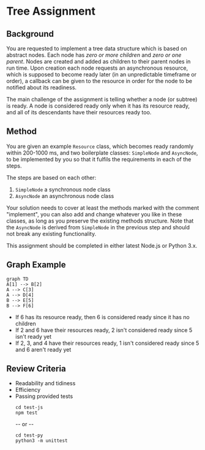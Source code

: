 # Tree Assignment

## Background

You are requested to implement a tree data structure which is based on abstract nodes. Each node has *zero or more children* and *zero or one parent*. Nodes are created and added as children to their parent nodes in run time. Upon creation each node requests an asynchronous resource, which is supposed to become ready later (in an unpredictable timeframe or order), a callback can be given to the resource in order for the node to be notified about its readiness.

The main challenge of the assignment is telling whether a node (or subtree) is ready. A node is considered ready only when it has its resource ready, and all of its descendants have their resources ready too.

## Method

You are given an example `Resource` class, which becomes ready randomly within 200-1000 ms, and two boilerplate classes: `SimpleNode` and `AsyncNode`, to be implemented by you so that it fulfils the requirements in each of the steps.

The steps are based on each other:
 1. `SimpleNode` a synchronous node class
 2. `AsyncNode` an asynchronous node class

Your solution needs to cover at least the methods marked with the comment "implement", you can also add and change whatever you like in these classes, as long as you preserve the existing methods structure. Note that the `AsyncNode` is derived from `SimpleNode` in the previous step and should not break any existing functionality.

This assignment should be completed in ​either​ latest Node.js or Python 3.x.

## Graph Example

```mermaid
graph TD
A[1] --> B[2]
A --> C[3]
A --> D[4]
B --> E[5]
B --> F[6]
```

- If 6 has its resource ready, then 6 is considered ready since it has no children
- If 2 and 6 have their resources ready, 2 isn't considered ready since 5 isn't ready yet
- If 2, 3, and 4 have their resources ready, 1 isn't considered ready since 5 and 6 aren't ready yet

## Review Criteria

 - Readability and tidiness
 - Efficiency
 - Passing provided tests
   ```
   cd test-js
   npm test
   ```
   -- or --
   ```
   cd test-py
   python3 -m unittest
   ```
